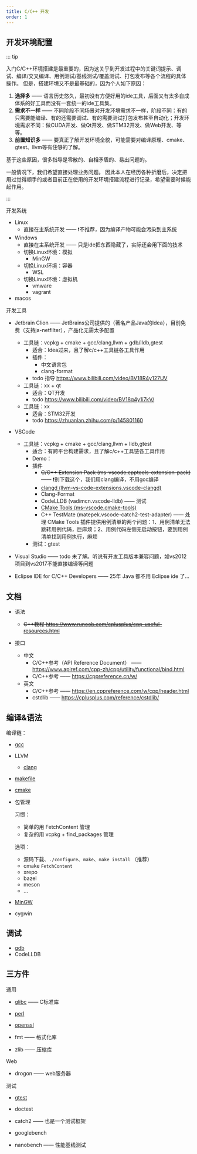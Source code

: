 ```yaml
---
title: C/C++ 开发
order: 1
---
```


## 开发环境配置

::: tip

入门C/C++环境搭建是最重要的，因为这关乎到开发过程中的关键词提示、调试、编译/交叉编译、用例测试/基线测试/覆盖测试、打包发布等各个流程的具体操作。
但是，搭建环境又不是最基础的，因为个人如下原因：

1. **选择多** —— 语言历史悠久，最初没有方便好用的ide工具，后面又有太多自成体系的好工具而没有一套统一的ide工具集。
1. **需求不一样** —— 不同阶段不同场景对开发环境需求不一样，阶段不同：有的只需要能编译、有的还需要调试、有的需要测试打包发布甚至自动化；开发环境需求不同：做CUDA开发、做Qt开发、做STM32开发、做Web开发、等等。
1. **前置知识多** —— 要真正了解开发环境全貌，可能需要对编译原理、cmake、gtest、llvm等有住够的了解。

基于这些原因，很多指导是零散的、自相矛盾的、易出问题的。

一般情况下，我们希望直接处理业务问题。
因此本人在经历各种折磨后，决定把用过觉得顺手的或者目前正在使用的开发环境搭建流程进行记录，希望需要时候能起作用。

:::

开发系统

+ Linux
  + 直接在主系统开发 —— ❗不推荐，因为编译产物可能会污染到主系统
+ Windows
  + 直接在主系统开发 —— 只是ide把东西隐藏了，实际还会用下面的技术
  + 切换Linux环境：模拟
    + MinGW
  + 切换Linux环境：容器
    + WSL
  + 切换Linux环境：虚拟机
    + vmware
    + vagrant
+ macos

开发工具

+ Jetbrain Clion —— JetBrains公司提供的（著名产品Java的Idea），目前免费（支持ja-netfilter），产品化无需太多配置
  + 工具链：vcpkg + cmake + gcc/clang,llvm + gdb/lldb,gtest
    + 适合：Idea过来，且了解c/c++工具链各工具作用
    + 插件：
      + 中文语言包
      + clang-format
    + todo 指导 <https://www.bilibili.com/video/BV18R4y127UV>
  + 工具链：xx + qt
    + 适合：QT开发
    + todo <https://www.bilibili.com/video/BV18q4y1i7kV/>
  + 工具链：xx
    + 适合：STM32开发
    + todo <https://zhuanlan.zhihu.com/p/145801160>

+ VSCode
  + 工具链：vcpkg + cmake + gcc/clang,llvm + lldb,gtest
    + 适合：有跨平台构建需求，且了解c/c++工具链各工具作用
    + Demo：<RepoLink path="/code/demo-c-base/README.md" />
    + 插件
      + ~~C/C++ Extension Pack (ms-vscode.cpptools-extension-pack)~~ —— ❗别下载这个，我们用clang编译，不用gcc编译
      + [clangd (llvm-vs-code-extensions.vscode-clangd)](https://clangd.llvm.org/)
      + Clang-Format
      + CodeLLDB (vadimcn.vscode-lldb) —— 测试
      + [CMake Tools (ms-vscode.cmake-tools)](https://github.com/microsoft/vscode-cmake-tools/blob/main/docs/cmake-settings.md#command-substitution)
      + C++ TestMate (matepek.vscode-catch2-test-adapter) —— 处理 CMake Tools 插件提供用例清单的两个问题：1、用例清单无法跳转用例代码，巨麻烦；2、用例代码左侧无启动按钮，要到用例清单找到用例执行，麻烦
    + 测试：gtest

+ Visual Studio —— todo 未了解。听说有开发工具版本兼容问题，如vs2012项目到vs2017不能直接编译等问题

+ Eclipse IDE for C/C++ Developers —— 25年 Java 都不用 Eclipse ide 了...

## 文档

+ 语法
  + ~~C++教程 <https://www.runoob.com/cplusplus/cpp-useful-resources.html>~~

+ 接口
  + 中文
    + C/C++参考（API Reference Document） —— <https://www.apiref.com/cpp-zh/cpp/utility/functional/bind.html>
    + C/C++参考 —— <https://cppreference.cn/w/>
  + 英文
    + C/C++参考 —— <https://en.cppreference.com/w/cpp/header.html>
    + cstdlib —— <https://cplusplus.com/reference/cstdlib/>

## 编译&语法

<!-- todo
详解三大编译器：gcc、llvm 和 clang | <https://zhuanlan.zhihu.com/p/357803433>
-->

编译链：

+ [gcc](./gcc.md)
+ LLVM
  + [clang](./llvm/clang.md)

+ [makefile](./makefile.md)
+ [cmake](./cmake.md)
+ 包管理

  习惯：

  + 简单的用 FetchContent 管理
  + 复杂的用 vcpkg + find_packages 管理

  选项：

  + 源码下载、`./configure`、`make`、`make install` （推荐）
  + cmake `FetchContent`
  + xrepo
  + bazel
  + meson
  + ...

+ [MinGW](./mingw.md)
+ cygwin


## 调试

+ [gdb](./gdb.md)
+ CodeLLDB

## 三方件

通用

+ [glibc](./lib-glibc/README.md) —— C标准库

+ [perl](./lib-perl/README.md)
+ [openssl](./lib-openssl/README.md)

+ fmt —— 格式化库
+ zlib —— 压缩库

Web

+ drogon —— web服务器

测试

+ [gtest](./lib-gtest/README.md)
+ doctest
+ catch2 —— 也是一个测试框架

+ googlebench
+ nanobench —— 性能基线测试

